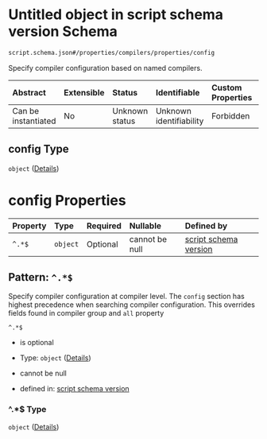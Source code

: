 # Untitled object in script schema version Schema

```txt
script.schema.json#/properties/compilers/properties/config
```

Specify compiler configuration based on named compilers.

| Abstract            | Extensible | Status         | Identifiable            | Custom Properties | Additional Properties | Access Restrictions | Defined In                                                               |
| :------------------ | :--------- | :------------- | :---------------------- | :---------------- | :-------------------- | :------------------ | :----------------------------------------------------------------------- |
| Can be instantiated | No         | Unknown status | Unknown identifiability | Forbidden         | Allowed               | none                | [script.schema.json\*](../out/script.schema.json "open original schema") |

## config Type

`object` ([Details](script-properties-compilers-properties-config.md))

# config Properties

| Property | Type     | Required | Nullable       | Defined by                                                                                                                                              |
| :------- | :------- | :------- | :------------- | :------------------------------------------------------------------------------------------------------------------------------------------------------ |
| `^.*$`   | `object` | Optional | cannot be null | [script schema version](script-definitions-compiler_declaration.md "script.schema.json#/properties/compilers/properties/config/patternProperties/^.*$") |

## Pattern: `^.*$`

Specify compiler configuration at compiler level. The `config` section has highest precedence when searching compiler configuration. This overrides fields found in compiler group and `all` property

`^.*$`

*   is optional

*   Type: `object` ([Details](script-definitions-compiler_declaration.md))

*   cannot be null

*   defined in: [script schema version](script-definitions-compiler_declaration.md "script.schema.json#/properties/compilers/properties/config/patternProperties/^.*$")

### ^.\*$ Type

`object` ([Details](script-definitions-compiler_declaration.md))
